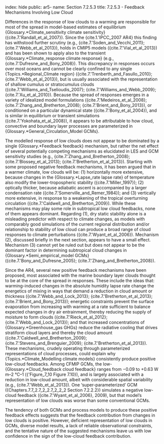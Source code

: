 index: hide
public: ar5-
name: Section 7.2.5.3
title: 7.2.5.3 - Feedback Mechanisms Involving Low Cloud

Differences in the response of low clouds to a warming are responsible for most of the spread in model-based estimates of equilibrium {Glossary.*Climate_sensitivity climate sensitivity} ({cite.7.'Randall_et_al_2007}). Since the {cite.1.'IPCC_2007 AR4} this finding has withstood further scrutiny (e.g., {cite.7.'Soden_and_Vecchi_2011}; {cite.7.'Webb_et_al_2013}), holds in CMIP5 models ({cite.7.'Vial_et_al_2013}) and has been shown to apply also to the transient {Glossary.*Climate_response climate response} (e.g., {cite.7.'Dufresne_and_Bony_2008}). This discrepancy in responses occurs over most oceans and cannot be clearly confined to any single {Topics.*Regional_Climate region} ({cite.7.'Trenberth_and_Fasullo_2010}; {cite.7.'Webb_et_al_2013}), but is usually associated with the representation of shallow cumulus or stratocumulus clouds ({cite.7.'Williams_and_Tselioudis_2007}; {cite.7.'Williams_and_Webb_2009}; {cite.7.'Xu_et_al_2010}). Because the spread of responses emerges in a variety of idealized model formulations ({cite.7.'Medeiros_et_al_2008}; {cite.7.'Zhang_and_Bretherton_2008}; {cite.7.'Brient_and_Bony_2013}), or conditioned on a particular dynamical state ({cite.7.'Bony_et_al_2004}), and is similar in equilibrium or transient simulations ({cite.7.'Yokohata_et_al_2008}), it appears to be attributable to how cloud, convective and boundary layer processes are parameterized in {Glossary.*General_Circulation_Model GCMs}.

The modelled response of low clouds does not appear to be dominated by a single {Glossary.*Feedback feedback} mechanism, but rather the net effect of several potentially competing mechanisms as elucidated in LES and GCM sensitivity studies (e.g., {cite.7.'Zhang_and_Bretherton_2008}; {cite.7.'Blossey_et_al_2013}; {cite.7.'Bretherton_et_al_2013}). Starting with some proposed negative feedback mechanisms, it has been argued that in a warmer climate, low clouds will be: (1) horizontally more extensive, because changes in the {Glossary.*Lapse_rate lapse rate} of temperature also modify the lower-tropospheric stability ({cite.7.'Miller_1997}); (2) optically thicker, because adiabatic ascent is accompanied by a larger condensation rate ({cite.7.'Somerville_and_Remer_1984}); and (3) vertically more extensive, in response to a weakening of the tropical overturning circulation ({cite.7.'Caldwell_and_Bretherton_2009}). While these mechanisms may play some role in subtropical low cloud feedbacks, none of them appears dominant. Regarding (1), dry static stability alone is a misleading predictor with respect to climate changes, as models with comparably good simulations of the current regional distribution and/or relationship to stability of low cloud can produce a broad range of cloud responses to climate perturbations ({cite.7.'Wyant_et_al_2006}). Mechanism (2), discussed briefly in the next section, appears to have a small effect. Mechanism (3) cannot yet be ruled out but does not appear to be the dominant factor in determining subtropical cloud changes in {Glossary.*Semi_empirical_model GCMs} ({cite.7.'Bony_and_Dufresne_2005}; {cite.7.'Zhang_and_Bretherton_2008}).

Since the AR4, several new positive feedback mechanisms have been proposed, most associated with the marine boundary layer clouds thought to be at the core of the spread in responses. These include the ideas that: warming-induced changes in the absolute humidity lapse rate change the energetics of mixing in ways that demand a reduction in cloud amount or thickness ({cite.7.'Webb_and_Lock_2013}; {cite.7.'Bretherton_et_al_2013}; {cite.7.'Brient_and_Bony_2013}); energetic constraints prevent the surface evaporation from increasing with warming at a rate sufficient to balance expected changes in dry air entrainment, thereby reducing the supply of moisture to form clouds ({cite.7.'Rieck_et_al_2012}; {cite.7.'Webb_and_Lock_2013}); and that increased concentrations of {Glossary.*Greenhouse_gas GHGs} reduce the radiative cooling that drives stratiform cloud layers and thereby the cloud amount ({cite.7.'Caldwell_and_Bretherton_2009}; {cite.7.'Stevens_and_Brenguier_2009}; {cite.7.'Bretherton_et_al_2013}). These mechanisms, crudely operating through parameterized representations of cloud processes, could explain why {Topics.*Climate_Modelling climate models} consistently produce positive low-cloud feedbacks. Among CFMIP GCMs, the low-{Glossary.*Cloud_feedback cloud feedback} ranges from −0.09 to +0.63 W m–2 °C–1 ({'Figure_7_10 Figure 7.10}), and is largely associated with a reduction in low-cloud amount, albeit with considerable spatial variability (e.g., {cite.7.'Webb_et_al_2013}). One ‘super-parameterized’ GCM ({Chapters.7.7_2.7_2_2.7_2_2_2 Section 7.2.2.2}) simulates a negative low-cloud feedback ({cite.7.'Wyant_et_al_2006}, 2009), but that model’s representation of low clouds was worse than some conventional GCMs.

The tendency of both GCMs and process models to produce these positive feedback effects suggests that the feedback contribution from changes in low clouds is positive. However, deficient representation of low clouds in GCMs, diverse model results, a lack of reliable observational constraints, and the tentative nature of the suggested mechanisms leave us with low confidence in the sign of the low-cloud feedback contribution.
